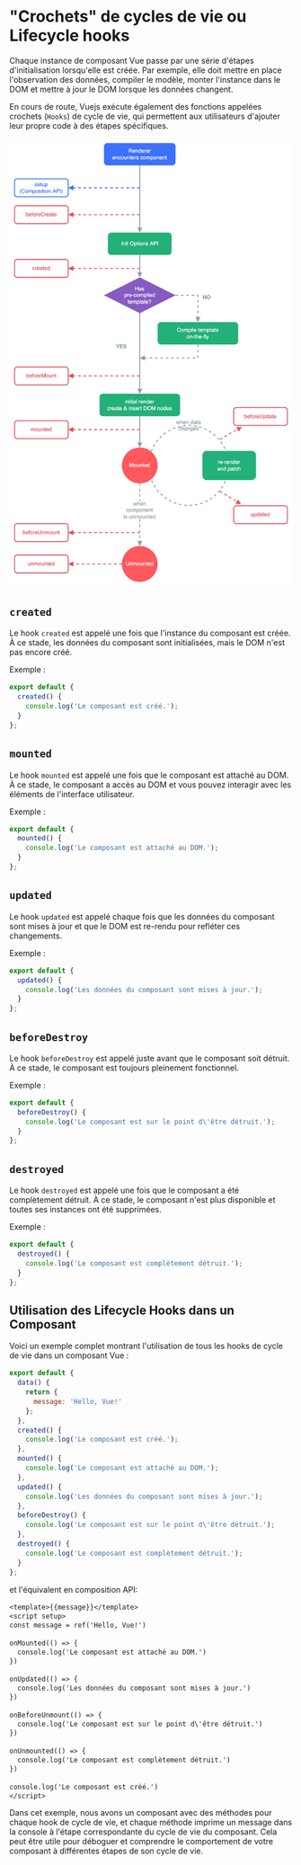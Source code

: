 # "Crochets" de cycles de vie ou Lifecycle hooks

Chaque instance de composant Vue passe par une série d'étapes d'initialisation lorsqu'elle est créée.
Par exemple, elle doit mettre en place l'observation des données, compiler le modèle, monter l'instance dans le DOM et mettre à jour le DOM lorsque les données changent.

En cours de route, Vuejs exécute également des fonctions appelées crochets (`Hooks`) de cycle de vie, qui permettent aux utilisateurs d'ajouter leur propre code à des étapes spécifiques.

![Illustration du livecycle de vue](./links/lifecycle.png)

## `created`

Le hook `created` est appelé une fois que l'instance du composant est créée. À ce stade, les données du composant sont initialisées, mais le DOM n'est pas encore créé.

Exemple :

```javascript
export default {
  created() {
    console.log('Le composant est créé.');
  }
};
```

## `mounted`

Le hook `mounted` est appelé une fois que le composant est attaché au DOM. À ce stade, le composant a accès au DOM et vous pouvez interagir avec les éléments de l'interface utilisateur.

Exemple :

```javascript
export default {
  mounted() {
    console.log('Le composant est attaché au DOM.');
  }
};
```

## `updated`

Le hook `updated` est appelé chaque fois que les données du composant sont mises à jour et que le DOM est re-rendu pour refléter ces changements.

Exemple :

```javascript
export default {
  updated() {
    console.log('Les données du composant sont mises à jour.');
  }
};
```

## `beforeDestroy`

Le hook `beforeDestroy` est appelé juste avant que le composant soit détruit. À ce stade, le composant est toujours pleinement fonctionnel.

Exemple :

```javascript
export default {
  beforeDestroy() {
    console.log('Le composant est sur le point d\'être détruit.');
  }
};
```

## `destroyed`

Le hook `destroyed` est appelé une fois que le composant a été complètement détruit. À ce stade, le composant n'est plus disponible et toutes ses instances ont été supprimées.

Exemple :

```javascript
export default {
  destroyed() {
    console.log('Le composant est complètement détruit.');
  }
};
```

## Utilisation des Lifecycle Hooks dans un Composant

Voici un exemple complet montrant l'utilisation de tous les hooks de cycle de vie dans un composant Vue :

```javascript
export default {
  data() {
    return {
      message: 'Hello, Vue!'
    };
  },
  created() {
    console.log('Le composant est créé.');
  },
  mounted() {
    console.log('Le composant est attaché au DOM.');
  },
  updated() {
    console.log('Les données du composant sont mises à jour.');
  },
  beforeDestroy() {
    console.log('Le composant est sur le point d\'être détruit.');
  },
  destroyed() {
    console.log('Le composant est complètement détruit.');
  }
};
```

et l'équivalent en composition API:


```vue
<template>{{message}}</template>
<script setup>
const message = ref('Hello, Vue!')

onMounted(() => {
  console.log('Le composant est attaché au DOM.')
})

onUpdated(() => {
  console.log('Les données du composant sont mises à jour.')
})

onBeforeUnmount(() => {
  console.log('Le composant est sur le point d\'être détruit.')
})

onUnmounted(() => {
  console.log('Le composant est complètement détruit.')
})

console.log('Le composant est créé.')
</script>
```

Dans cet exemple, nous avons un composant avec des méthodes pour chaque hook de cycle de vie, et chaque méthode imprime un message dans la console à l'étape correspondante du cycle de vie du composant. Cela peut être utile pour déboguer et comprendre le comportement de votre composant à différentes étapes de son cycle de vie.
